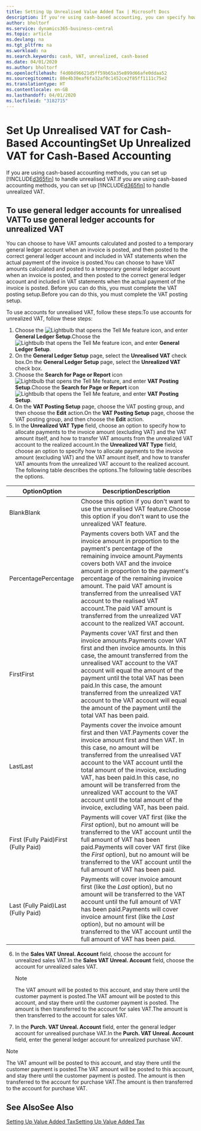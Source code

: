 ```yaml
---
title: Setting Up Unrealised Value Added Tax | Microsoft Docs
description: If you're using cash-based accounting, you can specify how to handle unrealised VAT for sales and purchases.
author: bholtorf
ms.service: dynamics365-business-central
ms.topic: article
ms.devlang: na
ms.tgt_pltfrm: na
ms.workload: na
ms.search.keywords: cash, VAT, unrealized, cash-based
ms.date: 04/01/2020
ms.author: bholtorf
ms.openlocfilehash: f4d08d96621d5ff59b65a35e899d66afe0ddaa52
ms.sourcegitcommit: 88e4b30eaf6fa32af0c1452ce2f85ff1111c75e2
ms.translationtype: HT
ms.contentlocale: en-GB
ms.lasthandoff: 04/01/2020
ms.locfileid: "3182715"
---
```

# <a name="set-up-unrealized-vat-for-cash-based-accounting"></a><span data-ttu-id="dcd9a-103">Set Up Unrealised VAT for Cash-Based Accounting</span><span class="sxs-lookup"><span data-stu-id="dcd9a-103">Set Up Unrealized VAT for Cash-Based Accounting</span></span>
<span data-ttu-id="dcd9a-104">If you are using cash-based accounting methods, you can set up [!INCLUDE[d365fin](includes/d365fin_md.md)] to handle unrealised VAT.</span><span class="sxs-lookup"><span data-stu-id="dcd9a-104">If you are using cash-based accounting methods, you can set up [!INCLUDE[d365fin](includes/d365fin_md.md)] to handle unrealized VAT.</span></span>

## <a name="to-use-general-ledger-accounts-for-unrealized-vat"></a><span data-ttu-id="dcd9a-105">To use general ledger accounts for unrealised VAT</span><span class="sxs-lookup"><span data-stu-id="dcd9a-105">To use general ledger accounts for unrealized VAT</span></span>
<span data-ttu-id="dcd9a-106">You can choose to have VAT amounts calculated and posted to a temporary general ledger account when an invoice is posted, and then posted to the correct general ledger account and included in VAT statements when the actual payment of the invoice is posted.</span><span class="sxs-lookup"><span data-stu-id="dcd9a-106">You can choose to have VAT amounts calculated and posted to a temporary general ledger account when an invoice is posted, and then posted to the correct general ledger account and included in VAT statements when the actual payment of the invoice is posted.</span></span> <span data-ttu-id="dcd9a-107">Before you can do this, you must complete the VAT posting setup.</span><span class="sxs-lookup"><span data-stu-id="dcd9a-107">Before you can do this, you must complete the VAT posting setup.</span></span>

<span data-ttu-id="dcd9a-108">To use accounts for unrealised VAT, follow these steps:</span><span class="sxs-lookup"><span data-stu-id="dcd9a-108">To use accounts for unrealized VAT, follow these steps:</span></span>
1. <span data-ttu-id="dcd9a-109">Choose the ![Lightbulb that opens the Tell Me feature](media/ui-search/search_small.png "Tell me what you want to do") icon, and enter **General Ledger Setup**.</span><span class="sxs-lookup"><span data-stu-id="dcd9a-109">Choose the ![Lightbulb that opens the Tell Me feature](media/ui-search/search_small.png "Tell me what you want to do") icon, and enter **General Ledger Setup**.</span></span>
2. <span data-ttu-id="dcd9a-110">On the **General Ledger Setup** page, select the **Unrealised VAT** check box.</span><span class="sxs-lookup"><span data-stu-id="dcd9a-110">On the **General Ledger Setup** page, select the **Unrealized VAT** check box.</span></span>
3. <span data-ttu-id="dcd9a-111">Choose the **Search for Page or Report** icon ![Lightbulb that opens the Tell Me feature](media/ui-search/search_small.png "Tell me what you want to do"), and enter **VAT Posting Setup**.</span><span class="sxs-lookup"><span data-stu-id="dcd9a-111">Choose the **Search for Page or Report** icon ![Lightbulb that opens the Tell Me feature](media/ui-search/search_small.png "Tell me what you want to do"), and enter **VAT Posting Setup**.</span></span>
4. <span data-ttu-id="dcd9a-112">On the **VAT Posting Setup** page, choose the VAT posting group, and then choose the **Edit** action.</span><span class="sxs-lookup"><span data-stu-id="dcd9a-112">On the **VAT Posting Setup** page, choose the VAT posting group, and then choose the **Edit** action.</span></span>
5. <span data-ttu-id="dcd9a-113">In the **Unrealized VAT Type** field, choose an option to specify how to allocate payments to the invoice amount (excluding VAT) and the VAT amount itself, and how to transfer VAT amounts from the unrealized VAT account to the realized account.</span><span class="sxs-lookup"><span data-stu-id="dcd9a-113">In the **Unrealized VAT Type** field, choose an option to specify how to allocate payments to the invoice amount (excluding VAT) and the VAT amount itself, and how to transfer VAT amounts from the unrealized VAT account to the realized account.</span></span> <span data-ttu-id="dcd9a-114">The following table describes the options.</span><span class="sxs-lookup"><span data-stu-id="dcd9a-114">The following table describes the options.</span></span>

| <span data-ttu-id="dcd9a-115">Option</span><span class="sxs-lookup"><span data-stu-id="dcd9a-115">Option</span></span> | <span data-ttu-id="dcd9a-116">Description</span><span class="sxs-lookup"><span data-stu-id="dcd9a-116">Description</span></span> |
| --- | --- |
| <span data-ttu-id="dcd9a-117">Blank</span><span class="sxs-lookup"><span data-stu-id="dcd9a-117">Blank</span></span> | <span data-ttu-id="dcd9a-118">Choose this option if you don't want to use the unrealised VAT feature.</span><span class="sxs-lookup"><span data-stu-id="dcd9a-118">Choose this option if you don't want to use the unrealized VAT feature.</span></span> |
| <span data-ttu-id="dcd9a-119">Percentage</span><span class="sxs-lookup"><span data-stu-id="dcd9a-119">Percentage</span></span> | <span data-ttu-id="dcd9a-120">Payments covers both VAT and the invoice amount in proportion to the payment's percentage of the remaining invoice amount.</span><span class="sxs-lookup"><span data-stu-id="dcd9a-120">Payments covers both VAT and the invoice amount in proportion to the payment's percentage of the remaining invoice amount.</span></span> <span data-ttu-id="dcd9a-121">The paid VAT amount is transferred from the unrealised VAT account to the realised VAT account.</span><span class="sxs-lookup"><span data-stu-id="dcd9a-121">The paid VAT amount is transferred from the unrealized VAT account to the realized VAT account.</span></span> |
| <span data-ttu-id="dcd9a-122">First</span><span class="sxs-lookup"><span data-stu-id="dcd9a-122">First</span></span> | <span data-ttu-id="dcd9a-123">Payments cover VAT first and then invoice amounts.</span><span class="sxs-lookup"><span data-stu-id="dcd9a-123">Payments cover VAT first and then invoice amounts.</span></span> <span data-ttu-id="dcd9a-124">In this case, the amount transferred from the unrealised VAT account to the VAT account will equal the amount of the payment until the total VAT has been paid.</span><span class="sxs-lookup"><span data-stu-id="dcd9a-124">In this case, the amount transferred from the unrealized VAT account to the VAT account will equal the amount of the payment until the total VAT has been paid.</span></span> |
| <span data-ttu-id="dcd9a-125">Last</span><span class="sxs-lookup"><span data-stu-id="dcd9a-125">Last</span></span> | <span data-ttu-id="dcd9a-126">Payments cover the invoice amount first and then VAT.</span><span class="sxs-lookup"><span data-stu-id="dcd9a-126">Payments cover the invoice amount first and then VAT.</span></span> <span data-ttu-id="dcd9a-127">In this case, no amount will be transferred from the unrealised VAT account to the VAT account until the total amount of the invoice, excluding VAT, has been paid.</span><span class="sxs-lookup"><span data-stu-id="dcd9a-127">In this case, no amount will be transferred from the unrealized VAT account to the VAT account until the total amount of the invoice, excluding VAT, has been paid.</span></span> |
| <span data-ttu-id="dcd9a-128">First (Fully Paid)</span><span class="sxs-lookup"><span data-stu-id="dcd9a-128">First (Fully Paid)</span></span> | <span data-ttu-id="dcd9a-129">Payments will cover VAT first (like the _First_ option), but no amount will be transferred to the VAT account until the full amount of VAT has been paid.</span><span class="sxs-lookup"><span data-stu-id="dcd9a-129">Payments will cover VAT first (like the _First_ option), but no amount will be transferred to the VAT account until the full amount of VAT has been paid.</span></span> |
| <span data-ttu-id="dcd9a-130">Last (Fully Paid)</span><span class="sxs-lookup"><span data-stu-id="dcd9a-130">Last (Fully Paid)</span></span> | <span data-ttu-id="dcd9a-131">Payments will cover invoice amount first (like the _Last_ option), but no amount will be transferred to the VAT account until the full amount of VAT has been paid.</span><span class="sxs-lookup"><span data-stu-id="dcd9a-131">Payments will cover invoice amount first (like the _Last_ option), but no amount will be transferred to the VAT account until the full amount of VAT has been paid.</span></span> |

6. <span data-ttu-id="dcd9a-132">In the **Sales VAT Unreal. Account** field, choose the account for unrealized sales VAT.</span><span class="sxs-lookup"><span data-stu-id="dcd9a-132">In the **Sales VAT Unreal. Account** field, choose the account for unrealized sales VAT.</span></span>

    > [!NOTE]  
    > <span data-ttu-id="dcd9a-133">The VAT amount will be posted to this account, and stay there until the customer payment is posted.</span><span class="sxs-lookup"><span data-stu-id="dcd9a-133">The VAT amount will be posted to this account, and stay there until the customer payment is posted.</span></span> <span data-ttu-id="dcd9a-134">The amount is then transferred to the account for sales VAT.</span><span class="sxs-lookup"><span data-stu-id="dcd9a-134">The amount is then transferred to the account for sales VAT.</span></span>
7. <span data-ttu-id="dcd9a-135">In the **Purch. VAT Unreal. Account** field, enter the general ledger account for unrealised purchase VAT.</span><span class="sxs-lookup"><span data-stu-id="dcd9a-135">In the **Purch. VAT Unreal. Account** field, enter the general ledger account for unrealized purchase VAT.</span></span>

> [!NOTE]  
> <span data-ttu-id="dcd9a-136">The VAT amount will be posted to this account, and stay there until the customer payment is posted.</span><span class="sxs-lookup"><span data-stu-id="dcd9a-136">The VAT amount will be posted to this account, and stay there until the customer payment is posted.</span></span> <span data-ttu-id="dcd9a-137">The amount is then transferred to the account for purchase VAT.</span><span class="sxs-lookup"><span data-stu-id="dcd9a-137">The amount is then transferred to the account for purchase VAT.</span></span>

## <a name="see-also"></a><span data-ttu-id="dcd9a-138">See Also</span><span class="sxs-lookup"><span data-stu-id="dcd9a-138">See Also</span></span>
[<span data-ttu-id="dcd9a-139">Setting Up Value Added Tax</span><span class="sxs-lookup"><span data-stu-id="dcd9a-139">Setting Up Value Added Tax</span></span>](finance-setup-vat.md)
